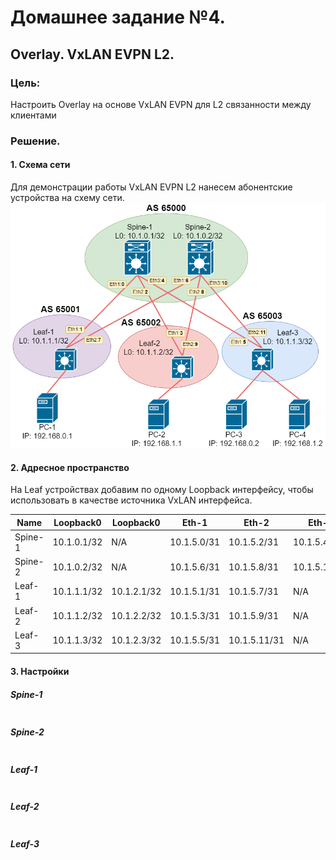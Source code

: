 # Домашнее задание №4.
## Overlay. VxLAN EVPN L2. 
### Цель:
Настроить Overlay на основе VxLAN EVPN для L2 связанности между клиентами

### Решение.
#### 1. Схема сети
Для демонстрации работы VxLAN EVPN L2 нанесем абонентские устройства на схему сети. 
![dz-5_topo_VxLAN_EVPN.png](dz-5_topo_VxLAN_EVPN.png)

#### 2. Адресное пространство
На Leaf устройствах добавим по одному Loopback интерфейсу, чтобы использовать в качестве источника VxLAN интерфейса.  

|Name|Loopback0|Loopback0|Eth-1|Eth-2|Eth-3|
|---|---|---|---|---|---|
Spine-1|10.1.0.1/32|N/A|10.1.5.0/31|10.1.5.2/31|10.1.5.4/31|
Spine-2|10.1.0.2/32|N/A|10.1.5.6/31|10.1.5.8/31|10.1.5.10/31|
Leaf-1|10.1.1.1/32|10.1.2.1/32|10.1.5.1/31|10.1.5.7/31|N/A|
Leaf-2|10.1.1.2/32|10.1.2.2/32|10.1.5.3/31|10.1.5.9/31|N/A|
Leaf-3|10.1.1.3/32|10.1.2.3/32|10.1.5.5/31|10.1.5.11/31|N/A|

#### 3. Настройки

##### Spine-1
```

```
##### Spine-2
```

```
##### Leaf-1
```

```
##### Leaf-2 
```

```
##### Leaf-3
```

```

